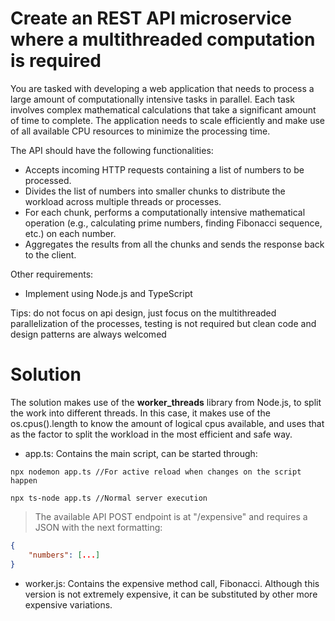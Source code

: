 # Create an REST API microservice where a multithreaded computation is required
You are tasked with developing a web application that needs to process a large amount of computationally intensive tasks in parallel. Each task involves complex mathematical calculations that take a significant amount of time to complete. The application needs to scale efficiently and make use of all available CPU resources to minimize the processing time.

The API should have the following functionalities:
- Accepts incoming HTTP requests containing a list of numbers to be processed.
- Divides the list of numbers into smaller chunks to distribute the workload across multiple threads or processes.
- For each chunk, performs a computationally intensive mathematical operation (e.g.,
calculating prime numbers, finding Fibonacci sequence, etc.) on each number.
- Aggregates the results from all the chunks and sends the response back to the client.
  
Other requirements:
- Implement using Node.js and TypeScript

Tips: do not focus on api design, just focus on the multithreaded parallelization of the processes, testing is not required but clean code and design patterns are always welcomed

# Solution
The solution makes use of the **worker_threads** library from Node.js, to split the work into different threads. In this case, it makes use of the os.cpus().length to know the amount of logical cpus available, and uses that as the factor to split the workload in the most efficient and safe way.

- app.ts: Contains the main script, can be started through:

```
npx nodemon app.ts //For active reload when changes on the script happen

npx ts-node app.ts //Normal server execution
```

> The available API POST endpoint is at "/expensive" and requires a JSON with the next formatting:
> 
```json
{
    "numbers": [...]
}
```

- worker.js: Contains the expensive method call, Fibonacci. Although this version is not extremely expensive, it can be substituted by other more expensive variations. 
